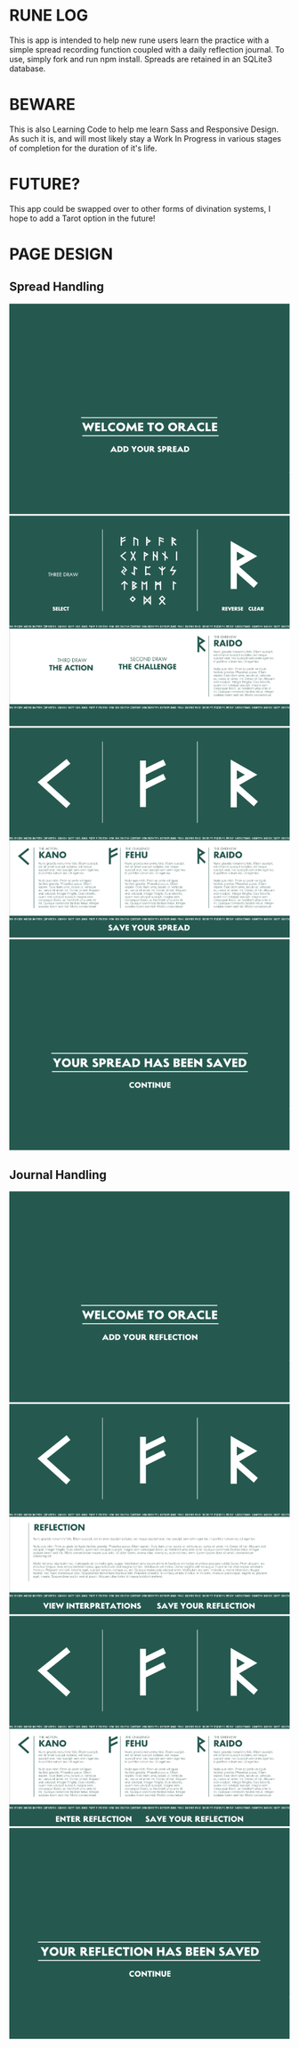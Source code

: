 # RUNE LOG

This is app is intended to help new rune users learn the practice with a simple spread recording function coupled with a daily reflection journal. To use, simply fork and run npm install. Spreads are retained in an SQLite3 database.

# BEWARE

This is also Learning Code to help me learn Sass and Responsive Design. As such it is, and will most likely stay a Work In Progress in various stages of completion for the duration of it's life. 

# FUTURE?

This app could be swapped over to other forms of divination systems, I hope to add a Tarot option in the future!

# PAGE DESIGN
## Spread Handling
![](server/public/assets/wireFrames/spreadEntry.png)
![](server/public/assets/wireFrames/spreadSelection.png)
![](server/public/assets/wireFrames/spreadSave.png)
![](server/public/assets/wireFrames/spreadFeedback.png)

## Journal Handling
![](server/public/assets/wireFrames/journalEntry.png)
![](server/public/assets/wireFrames/journalInput.png)
![](server/public/assets/wireFrames/journalInterpretations.png)
![](server/public/assets/wireFrames/journalFeedback.png)
